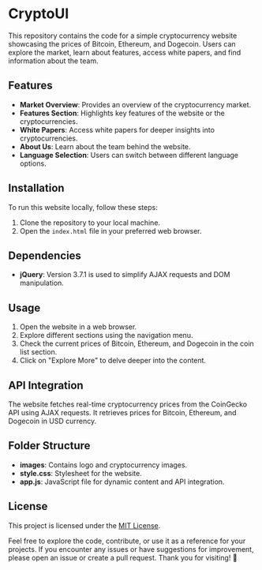 # CryptoUI

This repository contains the code for a simple cryptocurrency website showcasing the prices of Bitcoin, Ethereum, and Dogecoin. Users can explore the market, learn about features, access white papers, and find information about the team.

## Features

- **Market Overview**: Provides an overview of the cryptocurrency market.
- **Features Section**: Highlights key features of the website or the cryptocurrencies.
- **White Papers**: Access white papers for deeper insights into cryptocurrencies.
- **About Us**: Learn about the team behind the website.
- **Language Selection**: Users can switch between different language options.

## Installation

To run this website locally, follow these steps:

1. Clone the repository to your local machine.
2. Open the `index.html` file in your preferred web browser.

## Dependencies

- **jQuery**: Version 3.7.1 is used to simplify AJAX requests and DOM manipulation.

## Usage

1. Open the website in a web browser.
2. Explore different sections using the navigation menu.
3. Check the current prices of Bitcoin, Ethereum, and Dogecoin in the coin list section.
4. Click on "Explore More" to delve deeper into the content.

## API Integration

The website fetches real-time cryptocurrency prices from the CoinGecko API using AJAX requests. It retrieves prices for Bitcoin, Ethereum, and Dogecoin in USD currency.

## Folder Structure

- **images**: Contains logo and cryptocurrency images.
- **style.css**: Stylesheet for the website.
- **app.js**: JavaScript file for dynamic content and API integration.

## License

This project is licensed under the [MIT License](LICENSE).

Feel free to explore the code, contribute, or use it as a reference for your projects. If you encounter any issues or have suggestions for improvement, please open an issue or create a pull request. Thank you for visiting! 🚀
